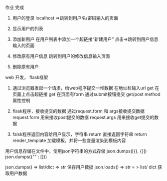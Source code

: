 作业
完成
1. 用户的登录
  localhost
  =>跳转到用户名/密码输入的页面

2. 显示用户的列表
3. 添加新用户
  在用户列表中添加一个超链接“新建用户”
  点击=>跳转到用户信息输入的页面

4. 修改原有用户信息
  跳转到用户的修改信息输入页面
  
5. 删除原有用户

web 开发， flask框架

1. 通过浏览器发起一个请求，给web程序提交一堆数据
   在地址栏输入url       get
   在页面上点击超链接    get
   在页面有form 通过submit按钮提交   get/post method属性控制

2. flask程序，接收提交的数据
    通过request.form 和 args接收提交数据
    request.form 用来接收post提交的数据
    request.args 用来接收get提交的数据

3. falsk程序返回内容给用户显示，字符串
    return 直接返回字符串
    return render_template 加载模板，并将一些变量渲染到模板内容



用户信息存储在文件中，使用json字符串的方式存储
json.dumps([{}, {}])
json.dumps({"" : []})

json.dumps() => list/dict => str  保存用户数据
json.loads() => str = > list/ dict  获取用户数据
